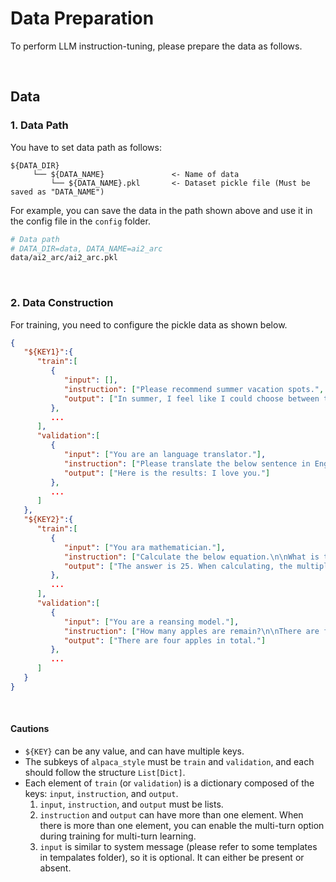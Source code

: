 # Data Preparation
To perform LLM instruction-tuning, please prepare the data as follows.

&nbsp;

## Data
### 1. Data Path
You have to set data path as follows:
```
${DATA_DIR}                         
     └── ${DATA_NAME}               <- Name of data
         └── ${DATA_NAME}.pkl       <- Dataset pickle file (Must be saved as "DATA_NAME")
```
For example, you can save the data in the path shown above and use it in the config file in the `config` folder.
```bash
# Data path
# DATA_DIR=data, DATA_NAME=ai2_arc
data/ai2_arc/ai2_arc.pkl
```

&nbsp;

### 2. Data Construction
For training, you need to configure the pickle data as shown below.
```json
{
   "${KEY1}":{
      "train":[
         {
            "input": [],
            "instruction": ["Please recommend summer vacation spots.", "I like mountains."],
            "output": ["In summer, I feel like I could choose between the mountains and the sea.", "If you like mountains, how about the Dolomites?"]
         },
         ...
      ],
      "validation":[
         {
            "input": ["You are an language translator."],
            "instruction": ["Please translate the below sentence in English.\n\n나는 너를 사랑해."],
            "output": ["Here is the results: I love you."]
         },
         ...
      ]
   },
   "${KEY2}":{
      "train":[
         {
            "input": ["You ara mathematician."],
            "instruction": ["Calculate the below equation.\n\nWhat is the answer of `13 + 3 * 4`?"],
            "output": ["The answer is 25. When calculating, the multiplication operator must be performed first."]
         },
         ...
      ],
      "validation":[
         {
            "input": ["You are a reansing model."],
            "instruction": ["How many apples are remain?\n\nThere are five apples. My friends ate 4 apples and my mom bought 3 more apples."],
            "output": ["There are four apples in total."]
         },
         ...
      ]
   }
}
```
<br>

#### Cautions
* `${KEY}` can be any value, and can have multiple keys.
* The subkeys of `alpaca_style` must be `train` and `validation`, and each should follow the structure `List[Dict]`.
* Each element of `train` (or `validation`) is a dictionary composed of the keys: `input`, `instruction`, and `output`.
  1. `input`, `instruction`, and `output` must be lists.
  2. `instruction` and `output` can have more than one element. When there is more than one element, you can enable the multi-turn option during training for multi-turn learning.
  3. `input` is similar to system message (please refer to some templates in tempalates folder), so it is optional. It can either be present or absent.